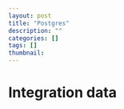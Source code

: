 ```yaml
---
layout: post
title: "Postgres"
description: ""
categories: []
tags: []
thumbnail:
---
```


# Integration data
